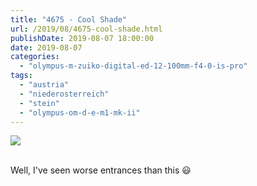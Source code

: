 ```yaml
---
title: "4675 - Cool Shade"
url: /2019/08/4675-cool-shade.html
publishDate: 2019-08-07 18:00:00
date: 2019-08-07
categories: 
  - "olympus-m-zuiko-digital-ed-12-100mm-f4-0-is-pro"
tags: 
  - "austria"
  - "niederosterreich"
  - "stein"
  - "olympus-om-d-e-m1-mk-ii"
---
```

<div class="container">
<div class="center"><a target="_blank" href="https://d25zfm9zpd7gm5.cloudfront.net/1200x1200/2018/20180408_131437_lr.jpg"><img class="webfeedsFeaturedVisual" src="https://d25zfm9zpd7gm5.cloudfront.net/0600x0600/2018/20180408_131437_lr.jpg" /></a></div>
</div>
<br />

Well, I've seen worse entrances than this :smiley: